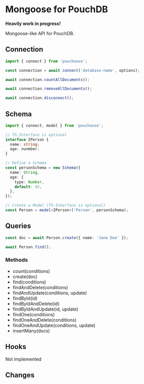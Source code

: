 # Mongoose for PouchDB

**Heavily work in progress!**

Mongoose-like API for PouchDB.

## Connection

```typescript
import { connect } from 'pouchoose';

const connection = await connect('database-name', options);

await connection.countAllDocuments();

await connection.removeAllDocuments();

await connection.disconnect();
```

## Schema

```typescript
import { connect, model } from 'pouchoose';

// TS-Interface is optional
interface IPerson {
  name: string;
  age: nunmber;
}

// Define a Schema
const personSchema = new Schema({
  name: String,
  age: {
    type: Number,
    default: 42,
  },
});

// Create a Model (TS-Interface is optional)
const Person = model<IPerson>('Person', personSchema);
```

## Queries

```typescript
const doc = await Person.create({ name: 'Jane Doe' });

await Person.find();
```

### Methods

- count(conditions)
- create(doc)
- find(conditions)
- findAndDelete(conditions)
- findAndUpdate(conditions, update)
- findById(id)
- findByIdAndDelete(id)
- findByIdAndUpdate(id, update)
- findOne(conditions)
- findOneAndDelete(conditions)
- findOneAndUpdate(conditions, update)
- insertMany(docs)

## Hooks

Not implemented

## Changes
